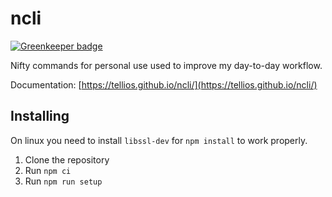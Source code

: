 # ncli

[![Greenkeeper badge](https://badges.greenkeeper.io/Tellios/ncli.svg)](https://greenkeeper.io/)

Nifty commands for personal use used to improve my day-to-day workflow.

Documentation: [https://tellios.github.io/ncli/](https://tellios.github.io/ncli/)

## Installing
On linux you need to install `libssl-dev` for `npm install` to work properly.

1. Clone the repository
2. Run `npm ci`
3. Run `npm run setup`
